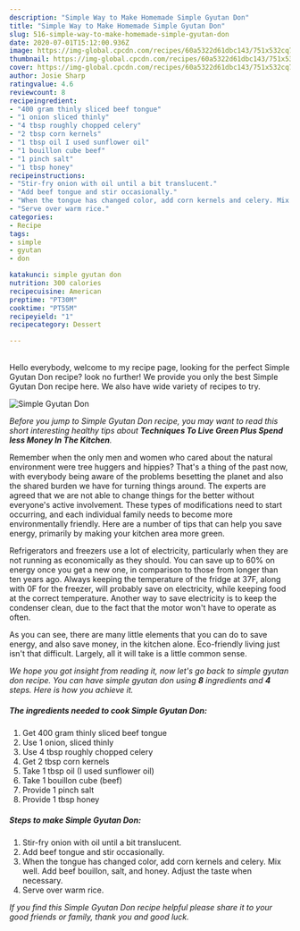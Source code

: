 ```yaml
---
description: "Simple Way to Make Homemade Simple Gyutan Don"
title: "Simple Way to Make Homemade Simple Gyutan Don"
slug: 516-simple-way-to-make-homemade-simple-gyutan-don
date: 2020-07-01T15:12:00.936Z
image: https://img-global.cpcdn.com/recipes/60a5322d61dbc143/751x532cq70/simple-gyutan-don-recipe-main-photo.jpg
thumbnail: https://img-global.cpcdn.com/recipes/60a5322d61dbc143/751x532cq70/simple-gyutan-don-recipe-main-photo.jpg
cover: https://img-global.cpcdn.com/recipes/60a5322d61dbc143/751x532cq70/simple-gyutan-don-recipe-main-photo.jpg
author: Josie Sharp
ratingvalue: 4.6
reviewcount: 8
recipeingredient:
- "400 gram thinly sliced beef tongue"
- "1 onion sliced thinly"
- "4 tbsp roughly chopped celery"
- "2 tbsp corn kernels"
- "1 tbsp oil I used sunflower oil"
- "1 bouillon cube beef"
- "1 pinch salt"
- "1 tbsp honey"
recipeinstructions:
- "Stir-fry onion with oil until a bit translucent."
- "Add beef tongue and stir occasionally."
- "When the tongue has changed color, add corn kernels and celery. Mix well. Add beef bouillon, salt, and honey. Adjust the taste when necessary."
- "Serve over warm rice."
categories:
- Recipe
tags:
- simple
- gyutan
- don

katakunci: simple gyutan don 
nutrition: 300 calories
recipecuisine: American
preptime: "PT30M"
cooktime: "PT55M"
recipeyield: "1"
recipecategory: Dessert

---
```

<br>
Hello everybody, welcome to my recipe page, looking for the perfect Simple Gyutan Don recipe? look no further! We provide you only the best Simple Gyutan Don recipe here. We also have wide variety of recipes to try.
<br>


![Simple Gyutan Don](https://img-global.cpcdn.com/recipes/60a5322d61dbc143/751x532cq70/simple-gyutan-don-recipe-main-photo.jpg)

<i>Before you jump to Simple Gyutan Don recipe, you may want to read this short interesting healthy tips about 
<strong>Techniques To Live Green Plus Spend less Money In The Kitchen</strong>.</i>
</br>

Remember when the only men and women who cared about the natural environment were tree huggers and hippies? That's a thing of the past now, with everybody being aware of the problems besetting the planet and also the shared burden we have for turning things around. The experts are agreed that we are not able to change things for the better without everyone's active involvement. These types of modifications need to start occurring, and each individual family needs to become more environmentally friendly. Here are a number of tips that can help you save energy, primarily by making your kitchen area more green.

Refrigerators and freezers use a lot of electricity, particularly when they are not running as economically as they should. You can save up to 60% on energy once you get a new one, in comparison to those from longer than ten years ago. Always keeping the temperature of the fridge at 37F, along with 0F for the freezer, will probably save on electricity, while keeping food at the correct temperature. Another way to save electricity is to keep the condenser clean, due to the fact that the motor won't have to operate as often.

As you can see, there are many little elements that you can do to save energy, and also save money, in the kitchen alone. Eco-friendly living just isn't that difficult. Largely, all it will take is a little common sense.


<i>We hope you got insight from reading it, now let's go back to simple gyutan don recipe. You can have simple gyutan don using <strong>8</strong> ingredients and <strong>4</strong> steps. Here is how you achieve it.
</i>

##### The ingredients needed to cook Simple Gyutan Don:

1. Get 400 gram thinly sliced beef tongue
1. Use 1 onion, sliced thinly
1. Use 4 tbsp roughly chopped celery
1. Get 2 tbsp corn kernels
1. Take 1 tbsp oil (I used sunflower oil)
1. Take 1 bouillon cube (beef)
1. Provide 1 pinch salt
1. Provide 1 tbsp honey


##### Steps to make Simple Gyutan Don:

1. Stir-fry onion with oil until a bit translucent.
1. Add beef tongue and stir occasionally.
1. When the tongue has changed color, add corn kernels and celery. Mix well. Add beef bouillon, salt, and honey. Adjust the taste when necessary.
1. Serve over warm rice.


<i>If you find this Simple Gyutan Don recipe helpful please share it to your good friends or family, thank you and good luck.</i>
